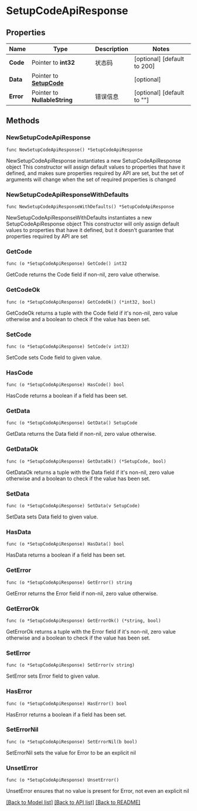 # SetupCodeApiResponse

## Properties

Name | Type | Description | Notes
------------ | ------------- | ------------- | -------------
**Code** | Pointer to **int32** | 状态码 | [optional] [default to 200]
**Data** | Pointer to [**SetupCode**](SetupCode.md) |  | [optional] 
**Error** | Pointer to **NullableString** | 错误信息 | [optional] [default to ""]

## Methods

### NewSetupCodeApiResponse

`func NewSetupCodeApiResponse() *SetupCodeApiResponse`

NewSetupCodeApiResponse instantiates a new SetupCodeApiResponse object
This constructor will assign default values to properties that have it defined,
and makes sure properties required by API are set, but the set of arguments
will change when the set of required properties is changed

### NewSetupCodeApiResponseWithDefaults

`func NewSetupCodeApiResponseWithDefaults() *SetupCodeApiResponse`

NewSetupCodeApiResponseWithDefaults instantiates a new SetupCodeApiResponse object
This constructor will only assign default values to properties that have it defined,
but it doesn't guarantee that properties required by API are set

### GetCode

`func (o *SetupCodeApiResponse) GetCode() int32`

GetCode returns the Code field if non-nil, zero value otherwise.

### GetCodeOk

`func (o *SetupCodeApiResponse) GetCodeOk() (*int32, bool)`

GetCodeOk returns a tuple with the Code field if it's non-nil, zero value otherwise
and a boolean to check if the value has been set.

### SetCode

`func (o *SetupCodeApiResponse) SetCode(v int32)`

SetCode sets Code field to given value.

### HasCode

`func (o *SetupCodeApiResponse) HasCode() bool`

HasCode returns a boolean if a field has been set.

### GetData

`func (o *SetupCodeApiResponse) GetData() SetupCode`

GetData returns the Data field if non-nil, zero value otherwise.

### GetDataOk

`func (o *SetupCodeApiResponse) GetDataOk() (*SetupCode, bool)`

GetDataOk returns a tuple with the Data field if it's non-nil, zero value otherwise
and a boolean to check if the value has been set.

### SetData

`func (o *SetupCodeApiResponse) SetData(v SetupCode)`

SetData sets Data field to given value.

### HasData

`func (o *SetupCodeApiResponse) HasData() bool`

HasData returns a boolean if a field has been set.

### GetError

`func (o *SetupCodeApiResponse) GetError() string`

GetError returns the Error field if non-nil, zero value otherwise.

### GetErrorOk

`func (o *SetupCodeApiResponse) GetErrorOk() (*string, bool)`

GetErrorOk returns a tuple with the Error field if it's non-nil, zero value otherwise
and a boolean to check if the value has been set.

### SetError

`func (o *SetupCodeApiResponse) SetError(v string)`

SetError sets Error field to given value.

### HasError

`func (o *SetupCodeApiResponse) HasError() bool`

HasError returns a boolean if a field has been set.

### SetErrorNil

`func (o *SetupCodeApiResponse) SetErrorNil(b bool)`

 SetErrorNil sets the value for Error to be an explicit nil

### UnsetError
`func (o *SetupCodeApiResponse) UnsetError()`

UnsetError ensures that no value is present for Error, not even an explicit nil

[[Back to Model list]](../README.md#documentation-for-models) [[Back to API list]](../README.md#documentation-for-api-endpoints) [[Back to README]](../README.md)


